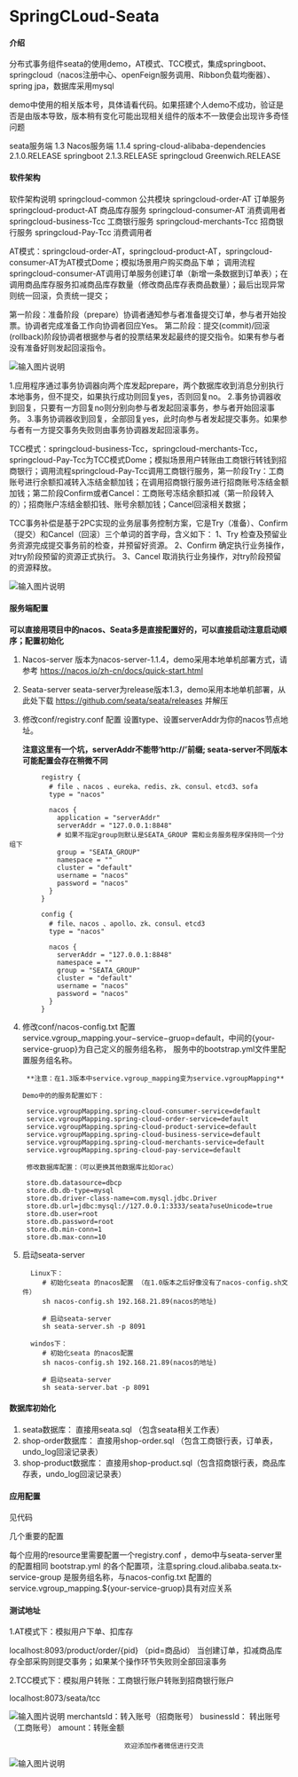 # SpringCLoud-Seata

#### 介绍
分布式事务组件seata的使用demo，AT模式、TCC模式，集成springboot、springcloud（nacos注册中心、openFeign服务调用、Ribbon负载均衡器）、spring jpa，数据库采用mysql

demo中使用的相关版本号，具体请看代码。如果搭建个人demo不成功，验证是否是由版本导致，版本稍有变化可能出现相关组件的版本不一致便会出现许多奇怪问题

seata服务端 1.3
Nacos服务端 1.1.4
spring-cloud-alibaba-dependencies 2.1.0.RELEASE
springboot 2.1.3.RELEASE
springcloud Greenwich.RELEASE

#### 软件架构
软件架构说明
  springcloud-common        公共模块
  springcloud-order-AT      订单服务 
  springcloud-product-AT    商品库存服务 
  springcloud-consumer-AT   消费调用者
  springcloud-business-Tcc  工商银行服务
  springcloud-merchants-Tcc 招商银行服务
  springcloud-Pay-Tcc       消费调用者
  
AT模式：springcloud-order-AT，springcloud-product-AT，springcloud-consumer-AT为AT模式Dome；模拟场景用户购买商品下单；
调用流程springcloud-consumer-AT调用订单服务创建订单（新增一条数据到订单表）；在调用商品库存服务扣减商品库存数量（修改商品库存表商品数量）；最后出现异常则统一回滚，负责统一提交；

第一阶段：准备阶段（prepare）协调者通知参与者准备提交订单，参与者开始投票。协调者完成准备工作向协调者回应Yes。
第二阶段：提交(commit)/回滚(rollback)阶段协调者根据参与者的投票结果发起最终的提交指令。如果有参与者没有准备好则发起回滚指令。

![输入图片说明](https://images.gitee.com/uploads/images/2020/1006/112439_f799d202_1340534.png "屏幕截图.png")

1.应用程序通过事务协调器向两个库发起prepare，两个数据库收到消息分别执行本地事务，但不提交，如果执行成功则回复yes，否则回复no。
2.事务协调器收到回复，只要有一方回复no则分别向参与者发起回滚事务，参与者开始回滚事务。
3.事务协调器收到回复，全部回复yes，此时向参与者发起提交事务。如果参与者有一方提交事务失败则由事务协调器发起回滚事务。




TCC模式：springcloud-business-Tcc，springcloud-merchants-Tcc，springcloud-Pay-Tcc为TCC模式Dome；模拟场景用户转账由工商银行转钱到招商银行；调用流程springcloud-Pay-Tcc调用工商银行服务，第一阶段Try：工商账号进行余额扣减转入冻结金额加钱；在调用招商银行服务进行招商账号冻结金额加钱；第二阶段Confirm或者Cancel：工商账号冻结余额扣减（第一阶段转入的）；招商账户冻结金额扣钱、账号余额加钱；Cancel回滚相关数据；

TCC事务补偿是基于2PC实现的业务层事务控制方案，它是Try（准备）、Confirm（提交）和Cancel（回滚）三个单词的首字母，含义如下：
1、Try 检查及预留业务资源完成提交事务前的检查，并预留好资源。
2、Confirm 确定执行业务操作，对try阶段预留的资源正式执行。
3、Cancel 取消执行业务操作，对try阶段预留的资源释放。

![输入图片说明](https://images.gitee.com/uploads/images/2020/1006/112340_73f89905_1340534.png "屏幕截图.png")


#### 服务端配置

 **可以直接用项目中的nacos、Seata多是直接配置好的，可以直接启动注意启动顺序；配置初始化** 

1. Nacos-server
    版本为nacos-server-1.1.4，demo采用本地单机部署方式，请参考 https://nacos.io/zh-cn/docs/quick-start.html
2. Seata-server
    seata-server为release版本1.3，demo采用本地单机部署，从此处下载 https://github.com/seata/seata/releases 并解压
3. 修改conf/registry.conf 配置
    设置type、设置serverAddr为你的nacos节点地址。

     **注意这里有一个坑，serverAddr不能带‘http://’前缀; seata-server不同版本可能配置会存在稍微不同** 

```
        registry {
          # file 、nacos 、eureka、redis、zk、consul、etcd3、sofa
          type = "nacos"
        
          nacos {
            application = "serverAddr"
            serverAddr = "127.0.0.1:8848"
            # 如果不指定group则默认是SEATA_GROUP 需和业务服务程序保持同一个分组下
            group = "SEATA_GROUP"
            namespace = ""
            cluster = "default"
            username = "nacos"
            password = "nacos"
          }
        }
        
        config {
          # file、nacos 、apollo、zk、consul、etcd3
          type = "nacos"
        
          nacos {
            serverAddr = "127.0.0.1:8848"
            namespace = ""
            group = "SEATA_GROUP"
        	cluster = "default"
            username = "nacos"
            password = "nacos"
          }
        }
 ```
4. 修改conf/nacos-config.txt 配置
       service.vgroup_mapping.your−service−gruop=default，中间的{your-service-gruop}为自己定义的服务组名称，
       服务中的bootstrap.yml文件里配置服务组名称。

        **注意：在1.3版本中service.vgroup_mapping变为service.vgroupMapping** 

       Demo中的的服务配置如下：
   
        service.vgroupMapping.spring-cloud-consumer-service=default
        service.vgroupMapping.spring-cloud-order-service=default
        service.vgroupMapping.spring-cloud-product-service=default
        service.vgroupMapping.spring-cloud-business-service=default
        service.vgroupMapping.spring-cloud-merchants-service=default
        service.vgroupMapping.spring-cloud-pay-service=default

        修改数据库配置：（可以更换其他数据库比如orac）
         
        store.db.datasource=dbcp
        store.db.db-type=mysql
        store.db.driver-class-name=com.mysql.jdbc.Driver
        store.db.url=jdbc:mysql://127.0.0.1:3333/seata?useUnicode=true
        store.db.user=root
        store.db.password=root
        store.db.min-conn=1
        store.db.max-conn=10
        
5. 启动seata-server

         Linux下：
            # 初始化seata 的nacos配置 （在1.0版本之后好像没有了nacos-config.sh文件）
            sh nacos-config.sh 192.168.21.89(nacos的地址)
            
            # 启动seata-server
            sh seata-server.sh -p 8091

         windos下：
            # 初始化seata 的nacos配置
            sh nacos-config.sh 192.168.21.89(nacos的地址)
            
            # 启动seata-server
            sh seata-server.bat -p 8091


#### 数据库初始化

1.  seata数据库：
     直接用seata.sql （包含seata相关工作表）
2.  shop-order数据库：
     直接用shop-order.sql  （包含工商银行表，订单表，undo_log回滚记录表）
3.  shop-product数据库：
     直接用shop-product.sql（包含招商银行表，商品库存表，undo_log回滚记录表）

#### 应用配置

见代码

几个重要的配置

每个应用的resource里需要配置一个registry.conf ，demo中与seata-server里的配置相同
bootstrap.yml 的各个配置项，注意spring.cloud.alibaba.seata.tx-service-group 是服务组名称，与nacos-config.txt 配置的service.vgroup_mapping.${your-service-gruop}具有对应关系


#### 测试地址

1.AT模式下：模拟用户下单、扣库存

localhost:8093/product/order/{pid}   （pid=商品id）
当创建订单，扣减商品库存全部采购则提交事务；如果某个操作环节失败则全部回滚事务



2.TCC模式下：模拟用户转账：工商银行账户转账到招商银行账户

localhost:8073/seata/tcc

![输入图片说明](https://images.gitee.com/uploads/images/2020/1006/120921_e93b5fa4_1340534.png "屏幕截图.png")
merchantsId：转入账号（招商账号）
businessId： 转出账号（工商账号）
amount：转账金额


                                 欢迎添加作者微信进行交流

![输入图片说明](https://images.gitee.com/uploads/images/2020/1006/121520_07ffcf90_1340534.png "屏幕截图.png")